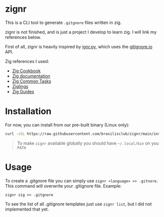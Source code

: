 # zignr

This is a CLI tool to generate `.gitgnore` files written in zig.


zignr is not finished, and is just a project I develop to learn zig. I will link my references below.

First of all, zignr is heavily inspired by [ignr.py](https://github.com/Antrikshy/ignr.py), which uses the [gitignore.io](https://www.toptal.com/developers/gitignore) API.

Zig references I used:

- [Zig Cookbook](https://zigcc.github.io/zig-cookbook/) 
- [Zig documentation](https://ziglang.org/documentation/master/) 
- [Zig Common Tasks](https://renatoathaydes.github.io/zig-common-tasks/) 
- [Ziglings](https://codeberg.org/ziglings)
- [Zig Guides](https://github.com/tr1ckydev/zig_guides)


# Installation

For now, you can install from our pre-built binary (Linux only):

```sh
curl -sSL https://raw.githubusercontent.com/brasilisclub/zignr/main/install.sh | bash -
```

> To make `zignr` available globally you should have `~/.local/bin` on you `PATH`

# Usage

To create a .gitgnore file you can simply use `zignr <language> >> .gitnore`. This command will overwrite your .gitignore file. Example:
```
zignr zig >> .gitgnore
```

To see the list of all .gitignore templates just use `zignr list`, but I did not implemented that yet.
